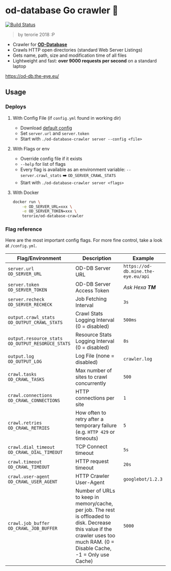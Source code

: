 # od-database Go crawler 🚀
[![Build Status](https://travis-ci.org/terorie/od-database-crawler.svg?branch=master)](https://travis-ci.org/terorie/od-database-crawler)
> by terorie 2018 :P

 * Crawler for [__OD-Database__](https://github.com/simon987/od-database)
 * Crawls HTTP open directories (standard Web Server Listings)
 * Gets name, path, size and modification time of all files
 * Lightweight and fast: __over 9000 requests per second__ on a standard laptop

https://od-db.the-eye.eu/

## Usage

### Deploys

 1. With Config File (if `config.yml` found in working dir)
    - Download [default config](https://github.com/terorie/od-database-crawler/blob/master/config.yml)
    - Set `server.url` and `server.token`
    - Start with `./od-database-crawler server --config <file>`

 2. With Flags or env
    - Override config file if it exists
    - `--help` for list of flags
    - Every flag is available as an environment variable:
      `--server.crawl_stats` ➡️ `OD_SERVER_CRAWL_STATS`
    - Start with `./od-database-crawler server <flags>`

 3. With Docker
    ```bash
    docker run \
        -e OD_SERVER_URL=xxx \
        -e OD_SERVER_TOKEN=xxx \
        terorie/od-database-crawler
    ```

### Flag reference

Here are the most important config flags. For more fine control, take a look at `/config.yml`.

| Flag/Environment                                        | Description                                                  | Example                             |
| ------------------------------------------------------- | ------------------------------------------------------------ | ----------------------------------- |
| `server.url`<br />`OD_SERVER_URL`                       | OD-DB Server URL                                             | `https://od-db.mine.the-eye.eu/api` |
| `server.token`<br />`OD_SERVER_TOKEN`                   | OD-DB Server Access Token                                    | _Ask Hexa **TM**_                   |
| `server.recheck`<br />`OD_SERVER_RECHECK`               | Job Fetching Interval                                        | `3s`                                |
| `output.crawl_stats`<br />`OD_OUTPUT_CRAWL_STATS`       | Crawl Stats Logging Interval (0 = disabled)                  | `500ms`                             |
| `output.resource_stats`<br />`OD_OUTPUT_RESORUCE_STATS` | Resource Stats Logging Interval (0 = disabled)               | `8s`                                |
| `output.log`<br />`OD_OUTPUT_LOG`                       | Log File (none = disabled)                                   | `crawler.log`                       |
| `crawl.tasks`<br />`OD_CRAWL_TASKS`                     | Max number of sites to crawl concurrently                    | `500`                               |
| `crawl.connections`<br />`OD_CRAWL_CONNECTIONS`         | HTTP connections per site                                    | `1`                                 |
| `crawl.retries`<br />`OD_CRAWL_RETRIES`                 | How often to retry after a temporary failure (e.g. `HTTP 429` or timeouts) | `5`                                 |
| `crawl.dial_timeout`<br />`OD_CRAWL_DIAL_TIMEOUT`       | TCP Connect timeout                                          | `5s`                                |
| `crawl.timeout`<br />`OD_CRAWL_TIMEOUT`                 | HTTP request timeout                                         | `20s`                               |
| `crawl.user-agent`<br />`OD_CRAWL_USER_AGENT`           | HTTP Crawler User-Agent                                      | `googlebot/1.2.3`                   |
| `crawl.job_buffer`<br />`OD_CRAWL_JOB_BUFFER`           | Number of URLs to keep in memory/cache, per job. The rest is offloaded to disk. Decrease this value if the crawler uses too much RAM. (0 = Disable Cache, -1 = Only use Cache) | `5000`                              |
